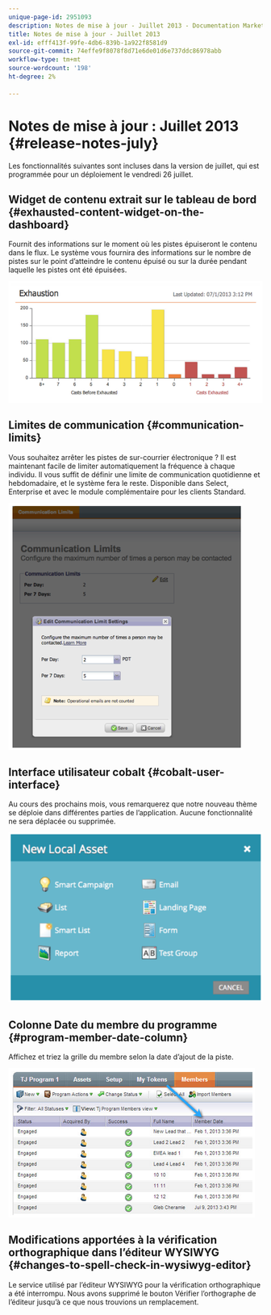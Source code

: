 ```yaml
---
unique-page-id: 2951093
description: Notes de mise à jour - Juillet 2013 - Documentation Marketo - Documentation du produit
title: Notes de mise à jour - Juillet 2013
exl-id: efff413f-99fe-4db6-839b-1a922f8581d9
source-git-commit: 74effe9f8078f8d71e6de01d6e737ddc86978abb
workflow-type: tm+mt
source-wordcount: '198'
ht-degree: 2%

---
```


# Notes de mise à jour : Juillet 2013 {#release-notes-july}

Les fonctionnalités suivantes sont incluses dans la version de juillet, qui est programmée pour un déploiement le vendredi 26 juillet.

## Widget de contenu extrait sur le tableau de bord {#exhausted-content-widget-on-the-dashboard}

Fournit des informations sur le moment où les pistes épuiseront le contenu dans le flux. Le système vous fournira des informations sur le nombre de pistes sur le point d’atteindre le contenu épuisé ou sur la durée pendant laquelle les pistes ont été épuisées.

![](assets/image2014-9-22-16-3a30-3a50.png)

## Limites de communication {#communication-limits}

Vous souhaitez arrêter les pistes de sur-courrier électronique ? Il est maintenant facile de limiter automatiquement la fréquence à chaque individu. Il vous suffit de définir une limite de communication quotidienne et hebdomadaire, et le système fera le reste. Disponible dans Select, Enterprise et avec le module complémentaire pour les clients Standard.

![](assets/image2014-9-22-16-3a31-3a13.png)

## Interface utilisateur cobalt {#cobalt-user-interface}

Au cours des prochains mois, vous remarquerez que notre nouveau thème se déploie dans différentes parties de l’application. Aucune fonctionnalité ne sera déplacée ou supprimée.

![](assets/image2014-9-22-16-3a31-3a42.png)

## Colonne Date du membre du programme {#program-member-date-column}

Affichez et triez la grille du membre selon la date d’ajout de la piste.

![](assets/image2014-9-22-16-3a32-3a1.png)

## Modifications apportées à la vérification orthographique dans l’éditeur WYSIWYG {#changes-to-spell-check-in-wysiwyg-editor}

Le service utilisé par l’éditeur WYSIWYG pour la vérification orthographique a été interrompu. Nous avons supprimé le bouton Vérifier l’orthographe de l’éditeur jusqu’à ce que nous trouvions un remplacement.
